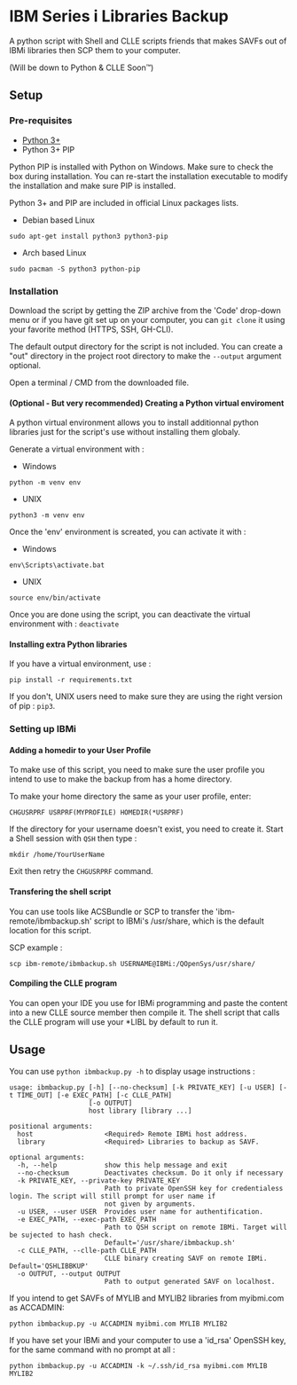 # IBM Series i Libraries Backup

A python script with Shell and CLLE scripts friends that makes SAVFs out of IBMi libraries then SCP them to your computer.

(Will be down to Python & CLLE Soon™)

## Setup

### Pre-requisites

- [Python 3+](https://www.python.org/)
- Python 3+ PIP

Python PIP is installed with Python on Windows. Make sure to check the box during installation. You can re-start the installation executable to modify the installation and make sure PIP is installed.

Python 3+ and PIP are included in official Linux packages lists.

- Debian based Linux

```sudo apt-get install python3 python3-pip``` 

- Arch based Linux

```sudo pacman -S python3 python-pip```

### Installation

Download the script by getting the ZIP archive from the 'Code' drop-down menu or if you have git set up on your computer, you can `git clone` it using your favorite method (HTTPS, SSH, GH-CLI).

The default output directory for the script is not included. You can create a "out" directory in the project root directory to make the `--output` argument optional.

Open a terminal / CMD from the downloaded file.

#### (Optional - But very recommended) Creating a Python virtual enviroment

A python virtual environment allows you to install additionnal python libraries just for the script's use without installing them globaly.

Generate a virtual environment with :

- Windows

```python -m venv env```

- UNIX

```python3 -m venv env```


Once the 'env' environment is screated, you can activate it with :

- Windows

```env\Scripts\activate.bat```

- UNIX

```source env/bin/activate```

Once you are done using the script, you can deactivate the virtual environment with : `deactivate`

#### Installing extra Python libraries

If you have a virtual environment, use :

```pip install -r requirements.txt```

If you don't, UNIX users need to make sure they are using the right version of pip : `pip3`.

### Setting up IBMi

#### Adding a homedir to your User Profile

To make use of this script, you need to make sure the user profile you intend to use to make the backup from has a home directory.

To make your home directory the same as your user profile, enter:

```CHGUSRPRF USRPRF(MYPROFILE) HOMEDIR(*USRPRF)```

If the directory for your username doesn't exist, you need to create it. Start a Shell session with `QSH` then type :

```mkdir /home/YourUserName```

Exit then retry the `CHGUSRPRF` command.

#### Transfering the shell script

You can use tools like ACSBundle or SCP to transfer the 'ibm-remote/ibmbackup.sh' script to IBMi's /usr/share, which is the default location for this script.

SCP example :

```scp ibm-remote/ibmbackup.sh USERNAME@IBMi:/QOpenSys/usr/share/```

#### Compiling the CLLE program

You can open your IDE you use for IBMi programming and paste the content into a new CLLE source member then compile it. The shell script that calls the CLLE program will use your *LIBL by default to run it.

## Usage

You can use `python ibmbackup.py -h` to display usage instructions :

```
usage: ibmbackup.py [-h] [--no-checksum] [-k PRIVATE_KEY] [-u USER] [-t TIME_OUT] [-e EXEC_PATH] [-c CLLE_PATH]
                    [-o OUTPUT]
                    host library [library ...]

positional arguments:
  host                  <Required> Remote IBMi host address.
  library               <Required> Libraries to backup as SAVF.

optional arguments:
  -h, --help            show this help message and exit
  --no-checksum         Deactivates checksum. Do it only if necessary
  -k PRIVATE_KEY, --private-key PRIVATE_KEY
                        Path to private OpenSSH key for credentialess login. The script will still prompt for user name if
                        not given by arguments.
  -u USER, --user USER  Provides user name for authentification.
  -e EXEC_PATH, --exec-path EXEC_PATH
                        Path to QSH script on remote IBMi. Target will be sujected to hash check.
                        Default='/usr/share/ibmbackup.sh'
  -c CLLE_PATH, --clle-path CLLE_PATH
                        CLLE binary creating SAVF on remote IBMi. Default='QSHLIBBKUP'
  -o OUTPUT, --output OUTPUT
                        Path to output generated SAVF on localhost.
```

If you intend to get SAVFs of MYLIB and MYLIB2 libraries from myibmi.com as ACCADMIN:

```python ibmbackup.py -u ACCADMIN myibmi.com MYLIB MYLIB2```

If you have set your IBMi and your computer to use a 'id_rsa' OpenSSH key, for the same command with no prompt at all :

```python ibmbackup.py -u ACCADMIN -k ~/.ssh/id_rsa myibmi.com MYLIB MYLIB2```
